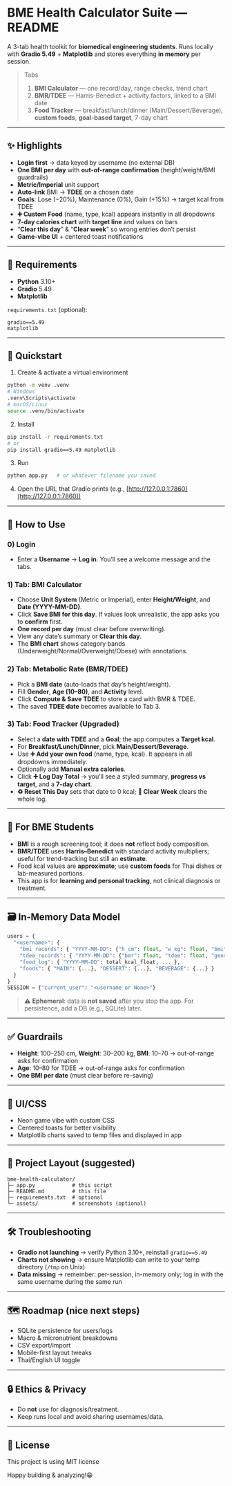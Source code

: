 # BME Health Calculator Suite — README

A 3-tab health toolkit for **biomedical engineering students**.
Runs locally with **Gradio 5.49** + **Matplotlib** and stores everything **in memory** per session.

> Tabs
>
> 1. **BMI Calculator** — one record/day, range checks, trend chart
> 2. **BMR/TDEE** — Harris-Benedict + activity factors, linked to a BMI date
> 3. **Food Tracker** — breakfast/lunch/dinner (Main/Dessert/Beverage), **custom foods**, **goal-based target**, 7-day chart

---

## ✨ Highlights

* **Login first** → data keyed by username (no external DB)
* **One BMI per day** with **out-of-range confirmation** (height/weight/BMI guardrails)
* **Metric/Imperial** unit support
* **Auto-link** BMI → **TDEE** on a chosen date
* **Goals**: Lose (−20%), Maintenance (0%), Gain (+15%) → target kcal from TDEE
* **➕ Custom Food** (name, type, kcal) appears instantly in all dropdowns
* **7-day calories chart** with **target line** and values on bars
* “**Clear this day**” & “**Clear week**” so wrong entries don’t persist
* **Game-vibe UI** + centered toast notifications

---

## 🧰 Requirements

* **Python** 3.10+
* **Gradio** 5.49
* **Matplotlib**

`requirements.txt` (optional):

```
gradio==5.49
matplotlib
```

---

## 🚀 Quickstart

1. Create & activate a virtual environment

```bash
python -m venv .venv
# Windows
.venv\Scripts\activate
# macOS/Linux
source .venv/bin/activate
```

2. Install

```bash
pip install -r requirements.txt
# or
pip install gradio==5.49 matplotlib
```

3. Run

```bash
python app.py   # or whatever filename you saved
```

4. Open the URL that Gradio prints (e.g., [http://127.0.0.1:7860](http://127.0.0.1:7860))

---

## 🧭 How to Use

### 0) Login

* Enter a **Username** → **Log in**. You’ll see a welcome message and the tabs.

### 1) Tab: BMI Calculator

* Choose **Unit System** (Metric or Imperial), enter **Height/Weight**, and **Date (YYYY-MM-DD)**.
* Click **Save BMI for this day**. If values look unrealistic, the app asks you to **confirm** first.
* **One record per day** (must clear before overwriting).
* View any date’s summary or **Clear this day**.
* The **BMI chart** shows category bands (Underweight/Normal/Overweight/Obese) with annotations.

### 2) Tab: Metabolic Rate (BMR/TDEE)

* Pick a **BMI date** (auto-loads that day’s height/weight).
* Fill **Gender**, **Age (10–80)**, and **Activity** level.
* Click **Compute & Save TDEE** to store a card with BMR & TDEE.
* The saved **TDEE date** becomes available to Tab 3.

### 3) Tab: Food Tracker (Upgraded)

* Select a **date with TDEE** and a **Goal**; the app computes a **Target kcal**.
* For **Breakfast/Lunch/Dinner**, pick **Main/Dessert/Beverage**.
* Use **➕ Add your own food** (name, type, kcal). It appears in all dropdowns immediately.
* Optionally add **Manual extra calories**.
* Click **➕ Log Day Total** → you’ll see a styled summary, **progress vs target**, and a **7-day chart**.
* **♻️ Reset This Day** sets that date to 0 kcal; **🧹 Clear Week** clears the whole log.

---

## 🧠 For BME Students

* **BMI** is a rough screening tool; it does **not** reflect body composition.
* **BMR/TDEE** uses **Harris–Benedict** with standard activity multipliers; useful for trend-tracking but still an **estimate**.
* Food kcal values are **approximate**; use **custom foods** for Thai dishes or lab-measured portions.
* This app is for **learning and personal tracking**, not clinical diagnosis or treatment.

---

## 🗃️ In-Memory Data Model

```python
users = {
  "<username>": {
    "bmi_records": { "YYYY-MM-DD": {"h_cm": float, "w_kg": float, "bmi": float}, ... },
    "tdee_records": { "YYYY-MM-DD": {"bmr": float, "tdee": float, "gender": str, "age": int, ...}, ... },
    "food_log": { "YYYY-MM-DD": total_kcal_float, ... },
    "foods": { "MAIN": {...}, "DESSERT": {...}, "BEVERAGE": {...} }
  }
}
SESSION = {"current_user": "<username or None>"}
```

> ⚠️ **Ephemeral**: data is **not saved** after you stop the app. For persistence, add a DB (e.g., SQLite) later.

---

## ✅ Guardrails

* **Height**: 100–250 cm, **Weight**: 30–200 kg, **BMI**: 10–70 → out-of-range asks for confirmation
* **Age**: 10–80 for TDEE → out-of-range asks for confirmation
* **One BMI per date** (must clear before re-saving)

---

## 🎨 UI/CSS

* Neon game vibe with custom CSS
* Centered toasts for better visibility
* Matplotlib charts saved to temp files and displayed in app

---

## 🧩 Project Layout (suggested)

```
bme-health-calculator/
├─ app.py            # this script
├─ README.md         # this file
├─ requirements.txt  # optional
└─ assets/           # screenshots (optional)
```

---

## 🛠️ Troubleshooting

* **Gradio not launching** → verify Python 3.10+, reinstall `gradio==5.49`
* **Charts not showing** → ensure Matplotlib can write to your temp directory (`/tmp` on Unix)
* **Data missing** → remember: per-session, in-memory only; log in with the same username during the same run

---

## 🗺️ Roadmap (nice next steps)

* SQLite persistence for users/logs
* Macro & micronutrient breakdowns
* CSV export/import
* Mobile-first layout tweaks
* Thai/English UI toggle

---

## 🔒 Ethics & Privacy

* Do **not** use for diagnosis/treatment.
* Keep runs local and avoid sharing usernames/data.

---

## 📄 License

This project is using MIT license 

Happy building & analyzing!😁
